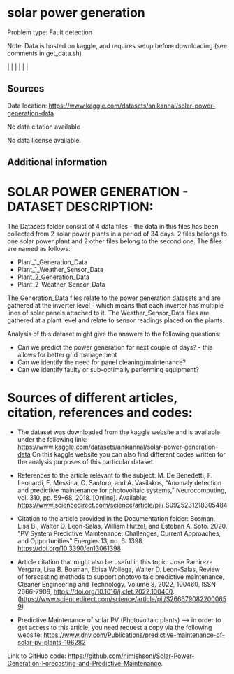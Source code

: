 # solar power generation

Problem type: Fault detection

Note: Data is hosted on kaggle, and requires setup before downloading (see comments in get_data.sh)

|  |
|  |
|  |
## Sources

Data location: https://www.kaggle.com/datasets/anikannal/solar-power-generation-data

No data citation available

No data license available.

## Additional information
# SOLAR POWER GENERATION - DATASET DESCRIPTION:

The Datasets folder consist of 4 data files - the data in this files has been collected from 2 solar power plants in a period of 34 days.
2 files belongs to one solar power plant and 2 other files belong to the second one.
The files are named as follows:
- Plant_1_Generation_Data
- Plant_1_Weather_Sensor_Data
- Plant_2_Generation_Data
- Plant_2_Weather_Sensor_Data

The Generation_Data files relate to the power generation datasets and are gathered at the inverter level - which means that each inverter has multiple lines of solar panels attached to it. The Weather_Sensor_Data files are gathered at a plant level and relate to sensor readings placed on the plants.


Analysis of this dataset might give the answers to the following questions:
* Can we predict the power generation for next couple of days? - this allows for better grid management
* Can we identify the need for panel cleaning/maintenance?
* Can we identify faulty or sub-optimally performing equipment?


# Sources of different articles, citation, references and codes:


* The dataset was downloaded from the kaggle website and is available under the following link:
https://www.kaggle.com/datasets/anikannal/solar-power-generation-data
On this kaggle website you can also find different codes written for the analysis purposes of this particular dataset.

* References to the article relevant to the subject:
M. De Benedetti, F. Leonardi, F. Messina, C. Santoro, and A. Vasilakos, “Anomaly detection and predictive maintenance for photovoltaic systems,” Neurocomputing, vol. 310, pp. 59–68, 2018.
[Online]. Available: https://www.sciencedirect.com/science/article/pii/
S0925231218305484

* Citation to the article provided in the Documentation folder:
Bosman, Lisa B., Walter D. Leon-Salas, William Hutzel, and Esteban A. Soto. 2020. "PV System Predictive Maintenance: Challenges, Current Approaches, and Opportunities" Energies 13, no. 6: 1398. https://doi.org/10.3390/en13061398

* Article citation that might also be useful in this topic:
Jose Ramirez-Vergara, Lisa B. Bosman, Ebisa Wollega, Walter D. Leon-Salas, Review of forecasting methods to support photovoltaic predictive maintenance, Cleaner Engineering and Technology, Volume 8, 2022, 100460, ISSN 2666-7908,
https://doi.org/10.1016/j.clet.2022.100460.
(https://www.sciencedirect.com/science/article/pii/S2666790822000659)

* Predictive Maintenance of solar PV (Photovoltaic plants) --> in order to get access to this article, you need request a copy via the following website: https://www.dnv.com/Publications/predictive-maintenance-of-solar-pv-plants-196282


Link to GitHub code: https://github.com/nimishsoni/Solar-Power-Generation-Forecasting-and-Predictive-Maintenance.